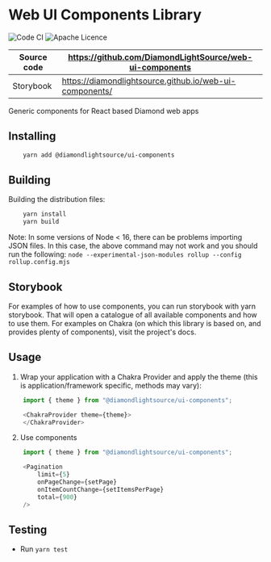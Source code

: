 # Web UI Components Library

![Code CI](https://github.com/DiamondLightSource/web-ui-components/actions/workflows/node.js.yml/badge.svg) ![Apache Licence](https://img.shields.io/badge/License-Apache%202.0-blue.svg)

Source code  |  https://github.com/DiamondLightSource/web-ui-components  |
-------------|-----------------------------------------------------------|
Storybook    |  https://diamondlightsource.github.io/web-ui-components/  |

Generic components for React based Diamond web apps

## Installing

```sh
    yarn add @diamondlightsource/ui-components
```

## Building

Building the distribution files:

```sh
    yarn install
    yarn build
```

Note: In some versions of Node < 16, there can be problems importing JSON files. In this case, the above command may not work and you should run the following:
`node --experimental-json-modules rollup --config rollup.config.mjs`

## Storybook

For examples of how to use components, you can run storybook with yarn storybook. That will open a catalogue of all available components and how to use them. For examples on Chakra (on which this library is based on, and provides plenty of components), visit the project's docs.

## Usage

1. Wrap your application with a Chakra Provider and apply the theme (this is application/framework specific, methods may vary):

```js
    import { theme } from "@diamondlightsource/ui-components";

    <ChakraProvider theme={theme}>
    </ChakraProvider>
```

2. Use components

```js
    import { theme } from "@diamondlightsource/ui-components";

    <Pagination
        limit={5}
        onPageChange={setPage}
        onItemCountChange={setItemsPerPage}
        total={900}
    />
```

## Testing

- Run `yarn test`